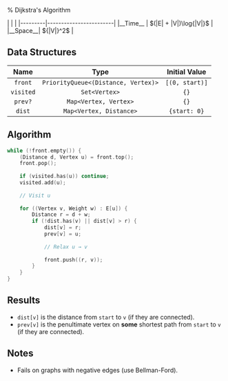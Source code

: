% Dijkstra's Algorithm

<div class="no-stretch">
|         |                        |
|---------|------------------------|
|__Time__ | $(|E| + |V|)\log{|V|}$ |
|__Space__| ${|V|}^2$              |
</div>

## Data Structures
| Name      | Type                                | Initial Value  |
|:---------:|:-----------------------------------:|:--------------:|
| `front`   | `PriorityQueue<(Distance, Vertex)>` | `[(0, start)]` |
| `visited` | `Set<Vertex>`                       | `{}`           |
| `prev?`   | `Map<Vertex, Vertex>`               | `{}`           |
| `dist`    | `Map<Vertex, Distance>`             | `{start: 0}`   |

## Algorithm
```c++
while (!front.empty()) {
    (Distance d, Vertex u) = front.top();
    front.pop();
    
    if (visited.has(u)) continue;
    visited.add(u);
    
    // Visit u
    
    for ((Vertex v, Weight w) : E[u]) {
        Distance r = d + w;
        if (!dist.has(v) || dist[v] > r) {
            dist[v] = r;
            prev[v] = u;
            
            // Relax u → v
            
            front.push((r, v));
        }
    }
}
```

## Results
- `dist[v]` is the distance from `start` to `v` (if they are connected).
- `prev[v]` is the penultimate vertex on **some** shortest path from `start` to `v` (if they are connected).

## Notes
- Fails on graphs with negative edges (use Bellman-Ford).
